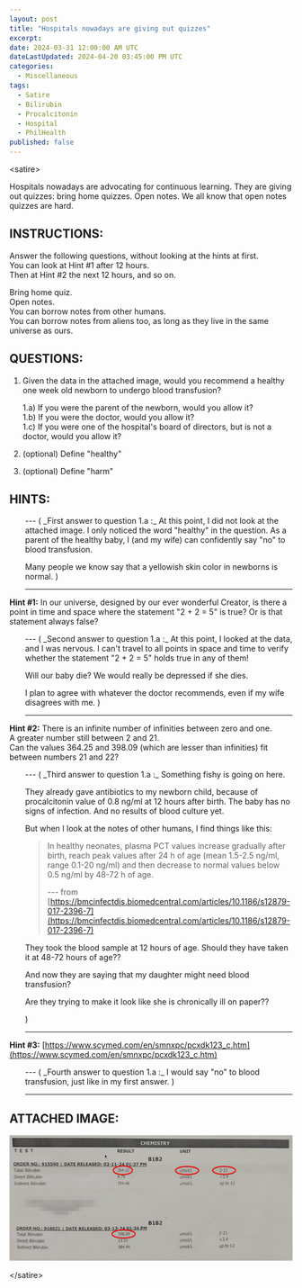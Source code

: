 ```yaml
---
layout: post
title: "Hospitals nowadays are giving out quizzes"
excerpt: 
date: 2024-03-31 12:00:00 AM UTC
dateLastUpdated: 2024-04-20 03:45:00 PM UTC
categories:
  - Miscellaneous
tags: 
  - Satire
  - Bilirubin
  - Procalcitonin
  - Hospital
  - PhilHealth
published: false
---
```


&lt;satire&gt;

Hospitals nowadays are advocating for continuous learning. They are giving out quizzes: bring home quizzes. Open notes. We all know that open notes quizzes are hard.


## INSTRUCTIONS:

Answer the following questions, without looking at the hints at first.<br />
You can look at Hint #1 after 12 hours. <br />
Then at Hint #2 the next 12 hours, and so on.

Bring home quiz.<br />
Open notes.<br />
You can borrow notes from other humans.<br />
You can borrow notes from aliens too, as long as they live in the same universe as ours.


## QUESTIONS:

1. Given the data in the attached image, would you recommend a healthy one week old newborn to undergo blood transfusion?

   1.a) If you were the parent of the newborn, would you allow it?<br />
   1.b) If you were the doctor, would you allow it?<br />
   1.c) If you were one of the hospital's board of directors, but is not a doctor, would you allow it?

2. (optional) Define "healthy"

3. (optional) Define "harm"


## HINTS:


<div class="small" markdown="1" style="margin-left: 2em">
---
(
_First answer to question 1.a :_ At this point, I did not look at the attached image. I only noticed the word "healthy" in the question. As a parent of the healthy baby, I (and my wife) can confidently say "no" to blood transfusion. 

Many people we know say that a yellowish skin color in newborns is normal. 
)

---
</div>


**Hint #1:**
In our universe, designed by our ever wonderful Creator, is there a point in time and space where the statement "2 + 2 = 5" is true? Or is that statement always false?

<div class="small" markdown="1" style="margin-left: 2em">
---
(
_Second answer to question 1.a :_ At this point, I looked at the data, and I was nervous. I can't travel to all points in space and time to verify whether the statement "2 + 2 = 5" holds true in any of them!

Will our baby die? We would really be depressed if she dies.

I plan to agree with whatever the doctor recommends, even if my wife disagrees with me.
)

---
</div>

**Hint #2:**
There is an infinite number of infinities between zero and one.<br />
A greater number still between 2 and 21.<br />
Can the values 364.25 and 398.09 (which are lesser than infinities) fit between numbers 21 and 22?


<div class="small" markdown="1" style="margin-left: 2em">
---
( 
_Third answer to question 1.a :_ Something fishy is going on here. 

They already gave antibiotics to my newborn child, because of procalcitonin value of 0.8 ng/ml at 12 hours after birth. The baby has no signs of infection. And no results of blood culture yet.

But when I look at the notes of other humans, I find things like this:

> In healthy neonates, plasma PCT values increase gradually after birth, reach peak values after 24 h of age (mean 1.5-2.5 ng/ml, range 0.1-20 ng/ml) and then decrease to normal values below 0.5 ng/ml by 48-72 h of age. 
>
> --- from [https://bmcinfectdis.biomedcentral.com/articles/10.1186/s12879-017-2396-7](https://bmcinfectdis.biomedcentral.com/articles/10.1186/s12879-017-2396-7)

They took the blood sample at 12 hours of age. Should they have taken it at 48-72 hours of age??

And now they are saying that my daughter might need blood transfusion?

Are they trying to make it look like she is chronically ill on paper??
 <!-- so they can get more money from [PhilHealth](https://www.philhealth.gov.ph/)??  -->
<!-- (That is not a rhetorical question, by the way. That is a legitimate question.) -->
)

---
</div>



**Hint #3:**
[https://www.scymed.com/en/smnxpc/pcxdk123_c.htm](https://www.scymed.com/en/smnxpc/pcxdk123_c.htm)

<div class="small" markdown="1" style="margin-left: 2em">
---
(
_Fourth answer to question 1.a :_ I would say "no" to blood transfusion, just like in my first answer.
)

---
</div>


## ATTACHED IMAGE:

![Bilirubin Tests](/images/2024/2024-03-31-bilirubin-tests.png)

&lt;/satire&gt;





